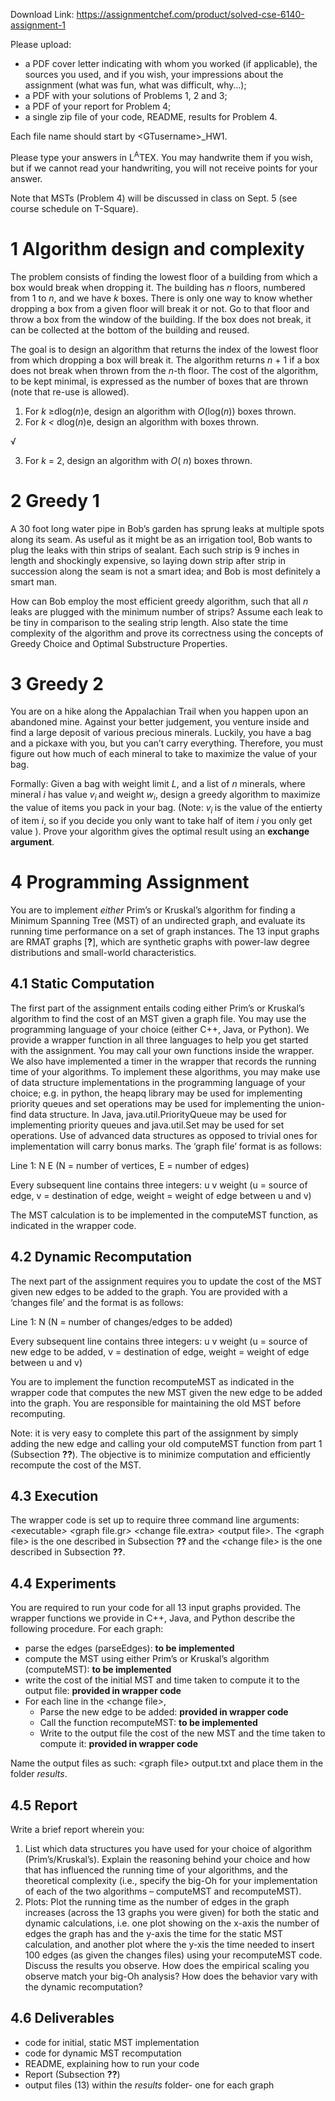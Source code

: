 Download Link: https://assignmentchef.com/product/solved-cse-6140-assignment-1
<br>



Please upload:

<ul>

 <li>a PDF cover letter indicating with whom you worked (if applicable), the sources you used, and if you wish, your impressions about the assignment (what was fun, what was difficult, why…);</li>

 <li>a PDF with your solutions of Problems 1, 2 and 3;</li>

 <li>a PDF of your report for Problem 4;</li>

 <li>a single zip file of your code, README, results for Problem 4.</li>

</ul>

Each file name should start by &lt;GTusername&gt;_HW1.

Please type your answers in L<sup>A</sup>TEX. You may handwrite them if you wish, but if we cannot read your handwriting, you will not receive points for your answer.

Note that MSTs (Problem 4) will be discussed in class on Sept. 5 (see course schedule on T-Square).

<h1>1           Algorithm design and complexity</h1>

The problem consists of finding the lowest floor of a building from which a box would break when dropping it. The building has <em>n </em>floors, numbered from 1 to <em>n</em>, and we have <em>k </em>boxes. There is only one way to know whether dropping a box from a given floor will break it or not. Go to that floor and throw a box from the window of the building. If the box does not break, it can be collected at the bottom of the building and reused.

The goal is to design an algorithm that returns the index of the lowest floor from which dropping a box will break it. The algorithm returns <em>n </em>+ 1 if a box does not break when thrown from the <em>n</em>-th floor. The cost of the algorithm, to be kept minimal, is expressed as the number of boxes that are thrown (note that re-use is allowed).

<ol>

 <li>For <em>k </em>≥dlog(<em>n</em>)e, design an algorithm with <em>O</em>(log(<em>n</em>)) boxes thrown.</li>

 <li>For <em>k &lt; </em>dlog(<em>n</em>)e, design an algorithm with boxes thrown.</li>

</ol>

√

<ol start="3">

 <li>For <em>k </em>= 2, design an algorithm with <em>O</em>( <em>n</em>) boxes thrown.</li>

</ol>

<h1>2           Greedy 1</h1>

A 30 foot long water pipe in Bob’s garden has sprung leaks at multiple spots along its seam. As useful as it might be as an irrigation tool, Bob wants to plug the leaks with thin strips of sealant. Each such strip is 9 inches in length and shockingly expensive, so laying down strip after strip in succession along the seam is not a smart idea; and Bob is most definitely a smart man.

How can Bob employ the most efficient greedy algorithm, such that all <em>n </em>leaks are plugged with the minimum number of strips? Assume each leak to be tiny in comparison to the sealing strip length. Also state the time complexity of the algorithm and prove its correctness using the concepts of Greedy Choice and Optimal Substructure Properties.

<h1>3           Greedy 2</h1>

You are on a hike along the Appalachian Trail when you happen upon an abandoned mine. Against your better judgement, you venture inside and find a large deposit of various precious minerals. Luckily, you have a bag and a pickaxe with you, but you can’t carry everything. Therefore, you must figure out how much of each mineral to take to maximize the value of your bag.

Formally: Given a bag with weight limit <em>L</em>, and a list of <em>n </em>minerals, where mineral <em>i </em>has value <em>v<sub>i </sub></em>and weight <em>w<sub>i</sub></em>, design a greedy algorithm to maximize the value of items you pack in your bag. (Note: <em>v<sub>i </sub></em>is the value of the entierty of item <em>i</em>, so if you decide you only want to take half of item <em>i </em>you only get value ). Prove your algorithm gives the optimal result using an <strong>exchange argument</strong>.

<h1>4           Programming Assignment</h1>

You are to implement <em>either </em>Prim’s or Kruskal’s algorithm for finding a Minimum Spanning Tree (MST) of an undirected graph, and evaluate its running time performance on a set of graph instances. The 13 input graphs are RMAT graphs [<strong>?</strong>], which are synthetic graphs with power-law degree distributions and small-world characteristics.

<h2>4.1         Static Computation</h2>

The first part of the assignment entails coding either Prim’s or Kruskal’s algorithm to find the cost of an MST given a graph file. You may use the programming language of your choice (either C++, Java, or Python). We provide a wrapper function in all three languages to help you get started with the assignment. You may call your own functions inside the wrapper. We also have implemented a timer in the wrapper that records the running time of your algorithms. To implement these algorithms, you may make use of data structure implementations in the programming language of your choice; e.g. in python, the heapq library may be used for implementing priority queues and set operations may be used for implementing the union-find data structure. In Java, java.util.PriorityQueue may be used for implementing priority queues and java.util.Set may be used for set operations. Use of advanced data structures as opposed to trivial ones for implementation will carry bonus marks. The ‘graph file’ format is as follows:

Line 1: N E (N = number of vertices, E = number of edges)

Every subsequent line contains three integers: u v weight (u = source of edge, v = destination of edge, weight = weight of edge between u and v)

The MST calculation is to be implemented in the computeMST function, as indicated in the wrapper code.

<h2>4.2         Dynamic Recomputation</h2>

The next part of the assignment requires you to update the cost of the MST given new edges to be added to the graph. You are provided with a ‘changes file’ and the format is as follows:

Line 1: N (N = number of changes/edges to be added)

Every subsequent line contains three integers: u v weight (u = source of new edge to be added, v = destination of edge, weight = weight of edge between u and v)

You are to implement the function recomputeMST as indicated in the wrapper code that computes the new MST given the new edge to be added into the graph. You are responsible for maintaining the old MST before recomputing.

Note: it is very easy to complete this part of the assignment by simply adding the new edge and calling your old computeMST function from part 1 (Subsection <strong>??</strong>). The objective is to minimize computation and efficiently recompute the cost of the MST.

<h2>4.3         Execution</h2>

The wrapper code is set up to require three command line arguments: <em>&lt;</em>executable<em>&gt; &lt;</em>graph file.gr<em>&gt; &lt;</em>change file.extra<em>&gt; &lt;</em>output file<em>&gt;</em>. The <em>&lt;</em>graph file<em>&gt; </em>is the one described in Subsection <strong>?? </strong>and the <em>&lt;</em>change file<em>&gt; </em>is the one described in Subsection <strong>??</strong>.

<h2>4.4         Experiments</h2>

You are required to run your code for all 13 input graphs provided. The wrapper functions we provide in C++, Java, and Python describe the following procedure. For each graph:

<ul>

 <li>parse the edges (parseEdges): <strong>to be implemented</strong></li>

 <li>compute the MST using either Prim’s or Kruskal’s algorithm (computeMST): <strong>to be implemented</strong></li>

 <li>write the cost of the initial MST and time taken to compute it to the output file: <strong>provided in wrapper code</strong></li>

 <li>For each line in the <em>&lt;</em>change file<em>&gt;</em>,

  <ul>

   <li>Parse the new edge to be added: <strong>provided in wrapper code</strong></li>

   <li>Call the function recomputeMST: <strong>to be implemented</strong></li>

   <li>Write to the output file the cost of the new MST and the time taken to compute it: <strong>provided in wrapper code</strong></li>

  </ul></li>

</ul>

Name the output files as such: <em>&lt;</em>graph file<em>&gt; </em>output.txt and place them in the folder <em>results</em>.

<h2>4.5         Report</h2>

Write a brief report wherein you:

<ol>

 <li>List which data structures you have used for your choice of algorithm (Prim’s/Kruskal’s). Explain the reasoning behind your choice and how that has influenced the running time of your algorithms, and the theoretical complexity (i.e., specify the big-Oh for your implementation of each of the two algorithms – computeMST and recomputeMST).</li>

 <li>Plots: Plot the running time as the number of edges in the graph increases (across the 13 graphs you were given) for both the static and dynamic calculations, i.e. one plot showing on the x-axis the number of edges the graph has and the y-axis the time for the static MST calculation, and another plot where the y-xis the time needed to insert 100 edges (as given the changes files) using your recomputeMST code. Discuss the results you observe. How does the empirical scaling you observe match your big-Oh analysis? How does the behavior vary with the dynamic recomputation?</li>

</ol>

<h2>4.6         Deliverables</h2>

<ul>

 <li>code for initial, static MST implementation</li>

 <li>code for dynamic MST recomputation</li>

 <li>README, explaining how to run your code</li>

 <li>Report (Subsection <strong>??</strong>)</li>

 <li>output files (13) within the <em>results </em>folder- one for each graph</li>

</ul>


